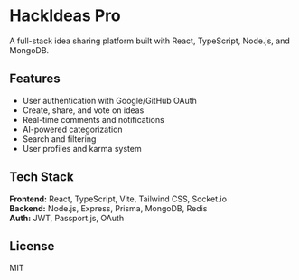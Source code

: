 # HackIdeas Pro

A full-stack idea sharing platform built with React, TypeScript, Node.js, and MongoDB.

## Features

- User authentication with Google/GitHub OAuth
- Create, share, and vote on ideas
- Real-time comments and notifications
- AI-powered categorization
- Search and filtering
- User profiles and karma system

## Tech Stack

**Frontend:** React, TypeScript, Vite, Tailwind CSS, Socket.io  
**Backend:** Node.js, Express, Prisma, MongoDB, Redis  
**Auth:** JWT, Passport.js, OAuth

## License

MIT
